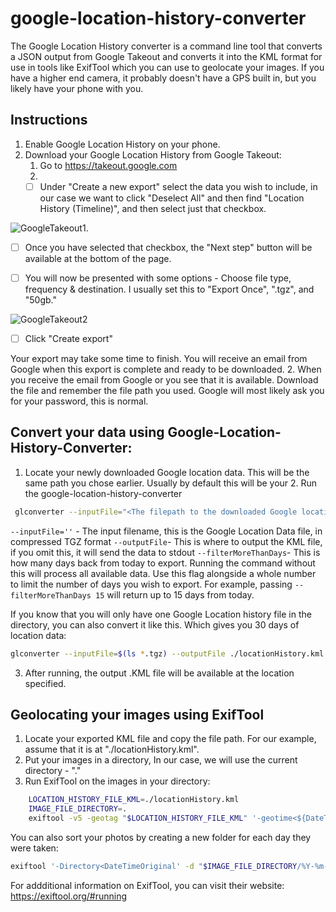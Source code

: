 

# google-location-history-converter

The Google Location History converter is a command line tool that converts a JSON output from Google Takeout and converts it into the KML format for use in tools like ExifTool which you can use to geolocate your images. If you have a higher end camera, it probably doesn't have a GPS built in, but you likely have your phone with you.

## Instructions
1. Enable Google Location History on your phone.
2. Download your Google Location History from Google Takeout:
    1. Go to https://takeout.google.com 
    2. 
	 - [ ] Under "Create a new export" select the data you wish to include,
       in our case we want to click "Deselect All" and then find
       "Location History (Timeline)", and then select just that
       checkbox.

![GoogleTakeout1](https://github.com/rickprice/google-location-history-converter/assets/1013199/5c57d3b1-2b94-4590-8a92-b9feb69e22b6).

 - [ ] Once you have selected that checkbox, the "Next step" button will be available at the bottom of the page. 
 
 - [ ] You will now be presented with some options - Choose file type, frequency & destination. I usually set this to "Export Once", ".tgz", and "50gb."

![GoogleTakeout2](https://github.com/rickprice/google-location-history-converter/assets/1013199/a7b36c1e-204b-48ab-938a-56c93ad08ba8)

 - [ ] Click "Create export"

Your export may take some time to finish. You will receive an email from Google when this export is complete and ready to be downloaded.
 2. When you receive the email from Google or you see that it is available. Download the file and remember the file path you used. Google will most likely ask you for your password, this is normal.
    

## Convert your data using Google-Location-History-Converter:

   1. Locate your newly downloaded Google location data. This will be the same path you chose earlier. Usually by default this will be your 
    2. Run the google-location-history-converter

   ```bash
    glconverter --inputFile="<The filepath to the downloaded Google location data>" --outputFile "<the filename you want for the KML data, ending in .kml>" --filterMoreThanDays 15
  ```

   `--inputFile=''` -  The input filename, this is the Google Location Data file, in compressed TGZ format
    `--outputFile`- This is where to output the KML file, if you omit this, it will send the data to stdout
    `--filterMoreThanDays`- This is how many days back from today to export. Running the command without this will process all available data. Use this flag alongside a whole number to limit the number of days you wish to export. For example, passing `--filterMoreThanDays 15` will return up to 15 days from today.

   If you know that you will only have one Google Location history file in the directory, you can also convert it like this. Which gives you 30 days of location data:
```bash
glconverter --inputFile=$(ls *.tgz) --outputFile ./locationHistory.kml -filterMoreThanDays=30
```
    
   3. After running, the output .KML file will be available at the location specified.

## Geolocating your images using ExifTool

 1. Locate your exported KML file and copy the file path. For our example, assume that it is at "./locationHistory.kml". 
 2. Put your images in a directory, In our case, we will use the current directory - "."
 3.  Run ExifTool on the images in your directory:
 
```bash
	LOCATION_HISTORY_FILE_KML=./locationHistory.kml
	IMAGE_FILE_DIRECTORY=.
	exiftool -v5 -geotag "$LOCATION_HISTORY_FILE_KML" '-geotime<${DateTimeOriginal}-05:00' . -api GeoMaxIntSecs=1800 -overwrite_original_in_place $IMAGE_FILE_DIRECTORY
```
You can also sort your photos by creating a new folder for each day they were taken:
```bash
exiftool '-Directory<DateTimeOriginal' -d "$IMAGE_FILE_DIRECTORY/%Y-%m-%d" $IMAGE_FILE_DIRECTORY
```

For addditional information on ExifTool, you can visit their website:
https://exiftool.org/#running
